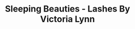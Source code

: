 ---
title: "Sleeping Beauties - Lashes By Victoria Lynn"
url: /wayne/sleeping-beauties-lashes-by-victoria-lynn/
shop: hairdresser
---